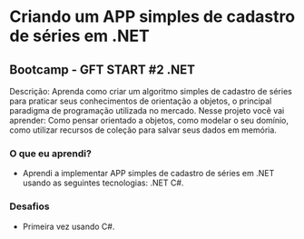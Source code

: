 # Criando um APP simples de cadastro de séries em .NET

## Bootcamp - GFT START #2 .NET

Descrição: Aprenda como criar um algoritmo simples de cadastro de séries para praticar seus conhecimentos de orientação a objetos, o principal paradigma de programação utilizada no mercado. Nesse projeto você vai aprender: Como pensar orientado a objetos, como modelar o seu domínio, como utilizar recursos de coleção para salvar seus dados em memória.

### O que eu aprendi?
* Aprendi a implementar APP simples de cadastro de séries em .NET usando as seguintes tecnologias: .NET C#.

### Desafios
* Primeira vez usando C#.



